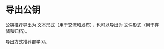 # 导出公钥

公钥推荐导出为 [文本形式](exporting-public-key-text.md)（用于交流和发布），也可以导出为 [文件形式](exporting-public-key-file.md)（用于存储和归档）。

导出方式推荐都学习。